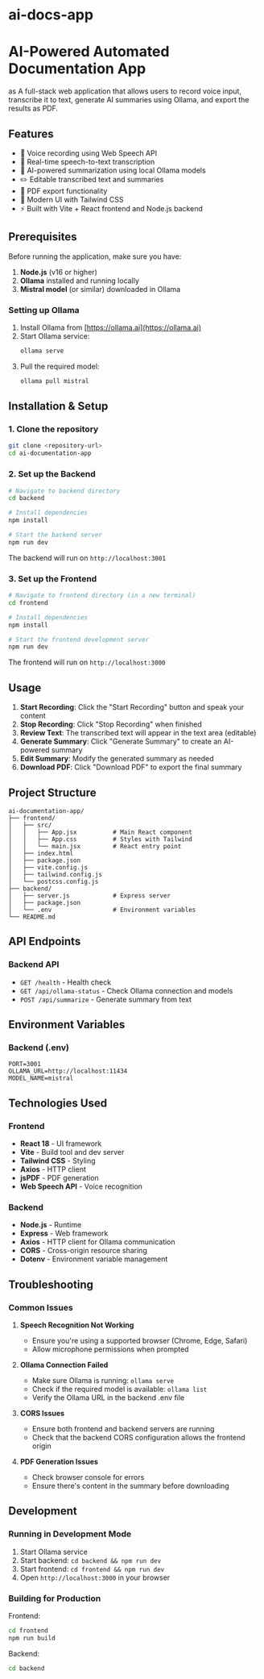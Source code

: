 # ai-docs-app
# AI-Powered Automated Documentation App
as
A full-stack web application that allows users to record voice input, transcribe it to text, generate AI summaries using Ollama, and export the results as PDF.

## Features

- 🎤 Voice recording using Web Speech API
- 📝 Real-time speech-to-text transcription
- 🤖 AI-powered summarization using local Ollama models
- ✏️ Editable transcribed text and summaries
- 📄 PDF export functionality
- 🎨 Modern UI with Tailwind CSS
- ⚡ Built with Vite + React frontend and Node.js backend

## Prerequisites

Before running the application, make sure you have:

1. **Node.js** (v16 or higher)
2. **Ollama** installed and running locally
3. **Mistral model** (or similar) downloaded in Ollama

### Setting up Ollama

1. Install Ollama from [https://ollama.ai](https://ollama.ai)
2. Start Ollama service:
   ```bash
   ollama serve
   ```
3. Pull the required model:
   ```bash
   ollama pull mistral
   ```

## Installation & Setup

### 1. Clone the repository
```bash
git clone <repository-url>
cd ai-documentation-app
```

### 2. Set up the Backend
```bash
# Navigate to backend directory
cd backend

# Install dependencies
npm install

# Start the backend server
npm run dev
```

The backend will run on `http://localhost:3001`

### 3. Set up the Frontend
```bash
# Navigate to frontend directory (in a new terminal)
cd frontend

# Install dependencies
npm install

# Start the frontend development server
npm run dev
```

The frontend will run on `http://localhost:3000`

## Usage

1. **Start Recording**: Click the "Start Recording" button and speak your content
2. **Stop Recording**: Click "Stop Recording" when finished
3. **Review Text**: The transcribed text will appear in the text area (editable)
4. **Generate Summary**: Click "Generate Summary" to create an AI-powered summary
5. **Edit Summary**: Modify the generated summary as needed
6. **Download PDF**: Click "Download PDF" to export the final summary

## Project Structure

```
ai-documentation-app/
├── frontend/
│   ├── src/
│   │   ├── App.jsx          # Main React component
│   │   ├── App.css          # Styles with Tailwind
│   │   └── main.jsx         # React entry point
│   ├── index.html
│   ├── package.json
│   ├── vite.config.js
│   ├── tailwind.config.js
│   └── postcss.config.js
├── backend/
│   ├── server.js            # Express server
│   ├── package.json
│   └── .env                 # Environment variables
└── README.md
```

## API Endpoints

### Backend API

- `GET /health` - Health check
- `GET /api/ollama-status` - Check Ollama connection and models
- `POST /api/summarize` - Generate summary from text

## Environment Variables

### Backend (.env)
```
PORT=3001
OLLAMA_URL=http://localhost:11434
MODEL_NAME=mistral
```

## Technologies Used

### Frontend
- **React 18** - UI framework
- **Vite** - Build tool and dev server
- **Tailwind CSS** - Styling
- **Axios** - HTTP client
- **jsPDF** - PDF generation
- **Web Speech API** - Voice recognition

### Backend
- **Node.js** - Runtime
- **Express** - Web framework
- **Axios** - HTTP client for Ollama communication
- **CORS** - Cross-origin resource sharing
- **Dotenv** - Environment variable management

## Troubleshooting

### Common Issues

1. **Speech Recognition Not Working**
   - Ensure you're using a supported browser (Chrome, Edge, Safari)
   - Allow microphone permissions when prompted

2. **Ollama Connection Failed**
   - Make sure Ollama is running: `ollama serve`
   - Check if the required model is available: `ollama list`
   - Verify the Ollama URL in the backend .env file

3. **CORS Issues**
   - Ensure both frontend and backend servers are running
   - Check that the backend CORS configuration allows the frontend origin

4. **PDF Generation Issues**
   - Check browser console for errors
   - Ensure there's content in the summary before downloading

## Development

### Running in Development Mode

1. Start Ollama service
2. Start backend: `cd backend && npm run dev`
3. Start frontend: `cd frontend && npm run dev`
4. Open `http://localhost:3000` in your browser

### Building for Production

Frontend:
```bash
cd frontend
npm run build
```

Backend:
```bash
cd backend